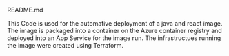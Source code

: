 README.md


This Code is used for the automative deployment of a java and react image.
The image is packaged into a container on the Azure container registry and deployed into an App Service for the image run.
The infrastructues running the image were created using Terraform.
